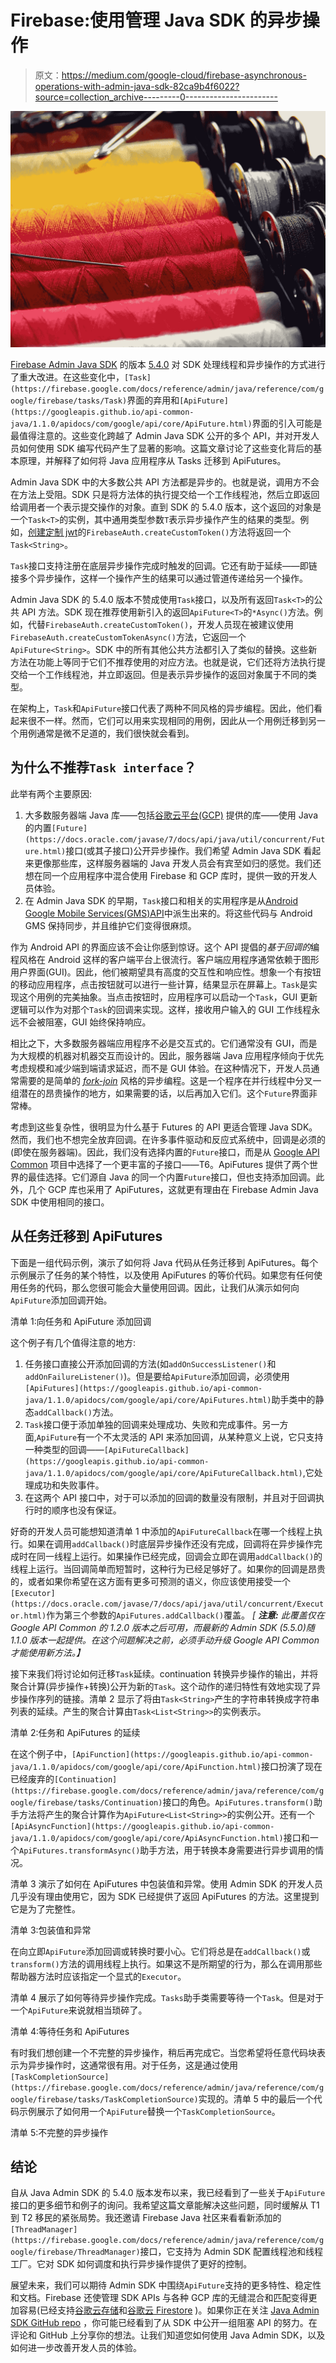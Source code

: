 # Firebase:使用管理 Java SDK 的异步操作

> 原文：<https://medium.com/google-cloud/firebase-asynchronous-operations-with-admin-java-sdk-82ca9b4f6022?source=collection_archive---------0----------------------->

![](img/a183d23ca190768be82fdd3909d89379.png)

[Firebase Admin Java SDK](https://firebase.google.com/docs/admin/setup) 的版本 [5.4.0](https://firebase.google.com/support/release-notes/admin/java#5.4.0) 对 SDK 处理线程和异步操作的方式进行了重大改进。在这些变化中，`[Task](https://firebase.google.com/docs/reference/admin/java/reference/com/google/firebase/tasks/Task)`界面的弃用和`[ApiFuture](https://googleapis.github.io/api-common-java/1.1.0/apidocs/com/google/api/core/ApiFuture.html)`界面的引入可能是最值得注意的。这些变化跨越了 Admin Java SDK 公开的多个 API，并对开发人员如何使用 SDK 编写代码产生了显著的影响。这篇文章讨论了这些变化背后的基本原理，并解释了如何将 Java 应用程序从 Tasks 迁移到 ApiFutures。

Admin Java SDK 中的大多数公共 API 方法都是异步的。也就是说，调用方不会在方法上受阻。SDK 只是将方法体的执行提交给一个工作线程池，然后立即返回给调用者一个表示提交操作的对象。直到 SDK 的 5.4.0 版本，这个返回的对象是一个`Task<T>`的实例，其中通用类型参数`T`表示异步操作产生的结果的类型。例如，[创建定制 jwt](https://firebase.google.com/docs/auth/admin/create-custom-tokens)的`FirebaseAuth.createCustomToken()`方法将返回一个`Task<String>`。

`Task`接口支持注册在底层异步操作完成时触发的回调。它还有助于延续——即链接多个异步操作，这样一个操作产生的结果可以通过管道传递给另一个操作。

Admin Java SDK 的 5.4.0 版本不赞成使用`Task`接口，以及所有返回`Task<T>`的公共 API 方法。SDK 现在推荐使用新引入的返回`ApiFuture<T>`的`*Async()`方法。例如，代替`FirebaseAuth.createCustomToken()`，开发人员现在被建议使用`FirebaseAuth.createCustomTokenAsync()`方法，它返回一个`ApiFuture<String>`。SDK 中的所有其他公共方法都引入了类似的替换。这些新方法在功能上等同于它们不推荐使用的对应方法。也就是说，它们还将方法执行提交给一个工作线程池，并立即返回。但是表示异步操作的返回对象属于不同的类型。

在架构上，`Task`和`ApiFuture`接口代表了两种不同风格的异步编程。因此，他们看起来很不一样。然而，它们可以用来实现相同的用例，因此从一个用例迁移到另一个用例通常是微不足道的，我们很快就会看到。

## 为什么不推荐`Task interface`？

此举有两个主要原因:

1.  大多数服务器端 Java 库——包括[谷歌云平台(GCP)](https://cloud.google.com/) 提供的库——使用 Java 的内置`[Future](https://docs.oracle.com/javase/7/docs/api/java/util/concurrent/Future.html)`接口(或其子接口)公开异步操作。我们希望 Admin Java SDK 看起来更像那些库，这样服务器端的 Java 开发人员会有宾至如归的感觉。我们还想在同一个应用程序中混合使用 Firebase 和 GCP 库时，提供一致的开发人员体验。
2.  在 Admin Java SDK 的早期，`Task`接口和相关的实用程序是从[Android Google Mobile Services(GMS)API](https://developers.google.com/android/reference/com/google/android/gms/tasks/Task)中派生出来的。将这些代码与 Android GMS 保持同步，并且维护它们变得很麻烦。

作为 Android API 的界面应该不会让你感到惊讶。这个 API 提倡的*基于回调的*编程风格在 Android 这样的客户端平台上很流行。客户端应用程序通常依赖于图形用户界面(GUI)。因此，他们被期望具有高度的交互性和响应性。想象一个有按钮的移动应用程序，点击按钮就可以进行一些计算，结果显示在屏幕上。`Task`是实现这个用例的完美抽象。当点击按钮时，应用程序可以启动一个`Task`，GUI 更新逻辑可以作为对那个`Task`的回调来实现。这样，接收用户输入的 GUI 工作线程永远不会被阻塞，GUI 始终保持响应。

相比之下，大多数服务器端应用程序不必是交互式的。它们通常没有 GUI，而是为大规模的机器对机器交互而设计的。因此，服务器端 Java 应用程序倾向于优先考虑规模和减少端到端请求延迟，而不是 GUI 体验。在这种情况下，开发人员通常需要的是简单的 [*fork-join*](https://en.wikipedia.org/wiki/Fork%E2%80%93join_model) 风格的异步编程。这是一个程序在并行线程中分叉一组潜在的昂贵操作的地方，如果需要的话，以后再加入它们。这个`Future`界面非常棒。

考虑到这些复杂性，很明显为什么基于 Futures 的 API 更适合管理 Java SDK。然而，我们也不想完全放弃回调。在许多事件驱动和反应式系统中，回调是必须的(即使在服务器端)。因此，我们没有选择内置的`Future`接口，而是从 [Google API Common](https://github.com/googleapis/api-common-java) 项目中选择了一个更丰富的子接口——T6。ApiFutures 提供了两个世界的最佳选择。它们源自 Java 的同一个内置`Future`接口，但也支持添加回调。此外，几个 GCP 库也采用了 ApiFutures，这就更有理由在 Firebase Admin Java SDK 中使用相同的接口。

## 从任务迁移到 ApiFutures

下面是一组代码示例，演示了如何将 Java 代码从任务迁移到 ApiFutures。每个示例展示了任务的某个特性，以及使用 ApiFutures 的等价代码。如果您有任何使用任务的代码，那么您很可能会大量使用回调。因此，让我们从演示如何向`ApiFuture`添加回调开始。

清单 1:向任务和 ApiFuture 添加回调

这个例子有几个值得注意的地方:

1.  任务接口直接公开添加回调的方法(如`addOnSuccessListener()`和`addOnFailureListener()`)。但是要给`ApiFuture`添加回调，必须使用`[ApiFutures](https://googleapis.github.io/api-common-java/1.1.0/apidocs/com/google/api/core/ApiFutures.html)`助手类中的静态`addCallback()`方法。
2.  `Task`接口便于添加单独的回调来处理成功、失败和完成事件。另一方面,`ApiFuture`有一个不太灵活的 API 来添加回调，从某种意义上说，它只支持一种类型的回调——`[ApiFutureCallback](https://googleapis.github.io/api-common-java/1.1.0/apidocs/com/google/api/core/ApiFutureCallback.html)`,它处理成功和失败事件。
3.  在这两个 API 接口中，对于可以添加的回调的数量没有限制，并且对于回调执行时的顺序也没有保证。

好奇的开发人员可能想知道清单 1 中添加的`ApiFutureCallback`在哪一个线程上执行。如果在调用`addCallback()`时底层异步操作还没有完成，回调将在异步操作完成时在同一线程上运行。如果操作已经完成，回调会立即在调用`addCallback()`的线程上运行。当回调简单而短暂时，这种行为已经足够好了。如果你的回调是昂贵的，或者如果你希望在这方面有更多可预测的语义，你应该使用接受一个`[Executor](https://docs.oracle.com/javase/7/docs/api/java/util/concurrent/Executor.html)`作为第三个参数的`ApiFutures.addCallback()`覆盖。 *[* ***注意:*** *此覆盖仅在 Google API Common 的 1.2.0 版本之后可用，而最新的 Admin SDK (5.5.0)随 1.1.0 版本一起提供。在这个问题解决之前，必须手动升级 Google API Common 才能使用新方法。】*

接下来我们将讨论如何迁移`Task`延续。continuation 转换异步操作的输出，并将聚合计算(异步操作+转换)公开为新的`Task`。这个动作的递归特性有效地实现了异步操作序列的链接。清单 2 显示了将由`Task<String>`产生的字符串转换成字符串列表的延续。产生的聚合计算由`Task<List<String>>`的实例表示。

清单 2:任务和 ApiFutures 的延续

在这个例子中，`[ApiFunction](https://googleapis.github.io/api-common-java/1.1.0/apidocs/com/google/api/core/ApiFunction.html)`接口扮演了现在已经废弃的`[Continuation](https://firebase.google.com/docs/reference/admin/java/reference/com/google/firebase/tasks/Continuation)`接口的角色。`ApiFutures.transform()`助手方法将产生的聚合计算作为`ApiFuture<List<String>>`的实例公开。还有一个`[ApiAsyncFunction](https://googleapis.github.io/api-common-java/1.1.0/apidocs/com/google/api/core/ApiAsyncFunction.html)`接口和一个`ApiFutures.transformAsync()`助手方法，用于转换本身需要进行异步调用的情况。

清单 3 演示了如何在 ApiFutures 中包装值和异常。使用 Admin SDK 的开发人员几乎没有理由使用它，因为 SDK 已经提供了返回 ApiFutures 的方法。这里提到它是为了完整性。

清单 3:包装值和异常

在向立即`ApiFuture`添加回调或转换时要小心。它们将总是在`addCallback()`或`transform()`方法的调用线程上执行。如果这不是所期望的行为，那么在调用那些帮助器方法时应该指定一个显式的`Executor`。

清单 4 展示了如何等待异步操作完成。`Tasks`助手类需要等待一个`Task`。但是对于一个`ApiFuture`来说就相当琐碎了。

清单 4:等待任务和 ApiFutures

有时我们想创建一个不完整的异步操作，稍后再完成它。当您希望将任意代码块表示为异步操作时，这通常很有用。对于任务，这是通过使用`[TaskCompletionSource](https://firebase.google.com/docs/reference/admin/java/reference/com/google/firebase/tasks/TaskCompletionSource)`实现的。清单 5 中的最后一个代码示例展示了如何用一个`ApiFuture`替换一个`TaskCompletionSource`。

清单 5:不完整的异步操作

## 结论

自从 Java Admin SDK 的 5.4.0 版本发布以来，我已经看到了一些关于`ApiFuture`接口的更多细节和例子的询问。我希望这篇文章能解决这些问题，同时缓解从 T1 到 T2 移民的紧张局势。我还邀请 Firebase Java 社区来看看新添加的`[ThreadManager](https://firebase.google.com/docs/reference/admin/java/reference/com/google/firebase/ThreadManager)`接口，它支持为 Admin SDK 配置线程池和线程工厂。它对 SDK 如何调度和执行异步操作提供了更好的控制。

展望未来，我们可以期待 Admin SDK 中围绕`ApiFuture`支持的更多特性、稳定性和文档。Firebase 还使管理 SDK APIs 与各种 GCP 库的无缝混合和匹配变得更加容易(已经支持[谷歌云存储](https://cloud.google.com/storage/)和[谷歌云 Firestore](http://firebase.google.com/docs/firestore/) )。如果你正在关注 [Java Admin SDK GitHub repo](https://github.com/firebase/firebase-admin-java/issues/55) ，你可能已经看到了从 SDK 中公开一组阻塞 API 的努力。在评论和 GitHub 上分享你的想法。让我们知道您如何使用 Java Admin SDK，以及如何进一步改善开发人员的体验。